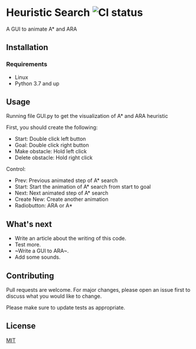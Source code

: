 # Heuristic Search ![CI status](https://img.shields.io/badge/build-passing-brightgreen.svg)
A GUI to animate A* and ARA

## Installation

### Requirements
* Linux
* Python 3.7 and up

## Usage
Running file GUI.py to get the visualization of A* and ARA heuristic

First, you should create the following:

- Start: Double click left button
- Goal: Double click right button
- Make obstacle: Hold left click
- Delete obstacle: Hold right click

Control:

- Prev: Previous animated step of A* search
- Start: Start the animation of A* search from start to goal
- Next: Next animated step of A* search
- Create New: Create another animation
- Radiobutton: ARA or A*

## What's next
- Write an article about the writing of this code.
- Test more.
- ~Write a GUI to ARA~.
- Add some sounds.

## Contributing
Pull requests are welcome. For major changes, please open an issue first to discuss what you would like to change.

Please make sure to update tests as appropriate.

## License
[MIT](https://choosealicense.com/licenses/mit/)
